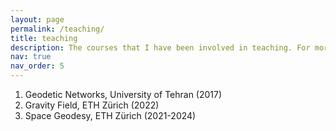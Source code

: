 ```yaml
---
layout: page
permalink: /teaching/
title: teaching
description: The courses that I have been involved in teaching. For more information, please see my CV.
nav: true
nav_order: 5
---
```


1. Geodetic Networks, University of Tehran (2017)
2. Gravity Field, ETH Zürich (2022)
3. Space Geodesy, ETH Zürich (2021-2024)
